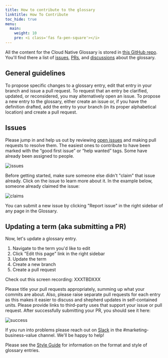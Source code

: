 ```yaml
---
title: How to contribute to the glossary
linktitle: How To Contribute
toc_hide: true
menu:
  main:
    weight: 10
    pre: <i class='fas fa-pen-square'></i>
---
```


All the content for the Cloud Native Glossary is stored in [this GitHub repo](https://github.com/cncf/glossary).  You'll find there a list of [issues](https://github.com/cncf/glossary/issues), [PRs](https://github.com/cncf/glossary/pulls), and [discussions](https://github.com/cncf/glossary/discussions) about the glossary.

## General guidelines
To propose specific changes to a glossary entry, edit that entry in your branch and issue a pull request. To request that an entry be clarified, updated, or reconsidered, you may alternatively open an issue. To propose a new entry to the glossary, either create an issue or, if you have the definition drafted, add the entry to your branch (in its proper alphabetical location) and create a pull request.


## Issues

Please jump in and help us out by reviewing [open issues](https://github.com/cncf/glossary/issues) and making pull requests to resolve them.  The easiest ones to contribute to have been marked with the “good first issue” or “help wanted” tags.  Some have already been assigned to people.

![issues](/images/how-to/3.png)

Before getting started, make sure someone else didn't "claim" that issue already. Click on the issue to learn more about it. In the example below, someone already claimed the issue:

![claims](/images/how-to/4.png)

You can submit a new issue by clicking "Report issue" in the right sidebar of any page in the Glossary.

## Updating a term (aka submitting a PR)
Now, let's update a glossary entry.
1. Navigate to the term you'd like to edit
2. Click "Edit this page" link in the right sidebar
3. Update the term
4. Create a new branch
5. Create a pull request

Check out this screen recording:
XXXTBDXXX

Please title your pull requests appropriately, summing up what your commits are about. Also, please raise separate pull requests for each entry as this makes it easier to discuss and shepherd updates in self-contained units.  Please provide links to third-party uses that support your issue or pull request.  After successfully submitting your PR, you should see it here:

![success](/images/how-to/5.png)

If you run into problems please reach out on [Slack](https://slack.cncf.io/) in the #marketing-business-value channel. We'll be happy to help! 

Please see the [Style Guide](/style-guide) for information on the format and style of glossary entries.
